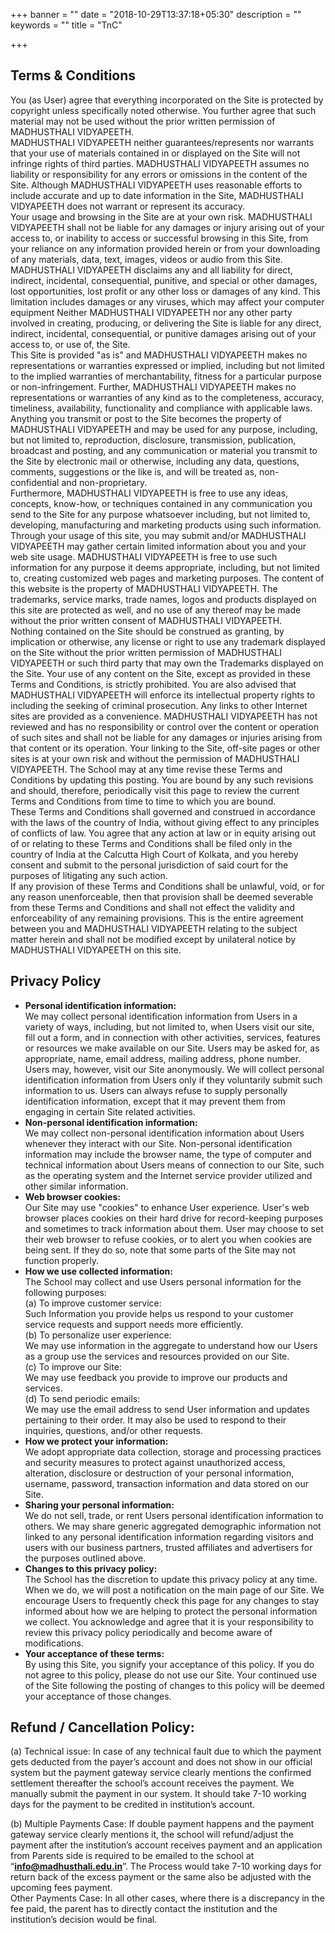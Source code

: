 +++
banner = ""
date = "2018-10-29T13:37:18+05:30"
description = ""
keywords = ""
title = "TnC"

+++
## **Terms & Conditions**

You (as User) agree that everything incorporated on the Site is protected by copyright unless specifically noted otherwise. You further agree that such material may not be used without the prior written permission of MADHUSTHALI VIDYAPEETH.  
MADHUSTHALI VIDYAPEETH neither guarantees/represents nor warrants that your use of materials contained in or displayed on the Site will not infringe rights of third parties. MADHUSTHALI VIDYAPEETH assumes no liability or responsibility for any errors or omissions in the content of the Site. Although MADHUSTHALI VIDYAPEETH uses reasonable efforts to include accurate and up to date information in the Site, MADHUSTHALI VIDYAPEETH does not warrant or represent its accuracy.  
Your usage and browsing in the Site are at your own risk. MADHUSTHALI VIDYAPEETH shall not be liable for any damages or injury arising out of your access to, or inability to access or successful browsing in this Site, from your reliance on any information provided herein or from your downloading of any materials, data, text, images, videos or audio from this Site. MADHUSTHALI VIDYAPEETH disclaims any and all liability for direct, indirect, incidental, consequential, punitive, and special or other damages, lost opportunities, lost profit or any other loss or damages of any kind. This limitation includes damages or any viruses, which may affect your computer equipment Neither MADHUSTHALI VIDYAPEETH nor any other party involved in creating, producing, or delivering the Site is liable for any direct, indirect, incidental, consequential, or punitive damages arising out of your access to, or use of, the Site.  
This Site is provided "as is" and MADHUSTHALI VIDYAPEETH makes no representations or warranties expressed or implied, including but not limited to the implied warranties of merchantability, fitness for a particular purpose or non-infringement. Further, MADHUSTHALI VIDYAPEETH makes no representations or warranties of any kind as to the completeness, accuracy, timeliness, availability, functionality and compliance with applicable laws.  
Anything you transmit or post to the Site becomes the property of MADHUSTHALI VIDYAPEETH and may be used for any purpose, including, but not limited to, reproduction, disclosure, transmission, publication, broadcast and posting, and any communication or material you transmit to the Site by electronic mail or otherwise, including any data, questions, comments, suggestions or the like is, and will be treated as, non-confidential and non-proprietary.  
Furthermore, MADHUSTHALI VIDYAPEETH is free to use any ideas, concepts, know-how, or techniques contained in any communication you send to the Site for any purpose whatsoever including, but not limited to, developing, manufacturing and marketing products using such information. Through your usage of this site, you may submit and/or MADHUSTHALI VIDYAPEETH may gather certain limited information about you and your web site usage. MADHUSTHALI VIDYAPEETH is free to use such information for any purpose it deems appropriate, including, but not limited to, creating customized web pages and marketing purposes. The content of this website is the property of MADHUSTHALI VIDYAPEETH. The trademarks, service marks, trade names, logos and products displayed on this site are protected as well, and no use of any thereof may be made without the prior written consent of MADHUSTHALI VIDYAPEETH.  
Nothing contained on the Site should be construed as granting, by implication or otherwise, any license or right to use any trademark displayed on the Site without the prior written permission of MADHUSTHALI VIDYAPEETH or such third party that may own the Trademarks displayed on the Site. Your use of any content on the Site, except as provided in these Terms and Conditions, is strictly prohibited. You are also advised that MADHUSTHALI VIDYAPEETH will enforce its intellectual property rights to including the seeking of criminal prosecution. Any links to other Internet sites are provided as a convenience. MADHUSTHALI VIDYAPEETH has not reviewed and has no responsibility or control over the content or operation of such sites and shall not be liable for any damages or injuries arising from that content or its operation. Your linking to the Site, off-site pages or other sites is at your own risk and without the permission of MADHUSTHALI VIDYAPEETH. The School may at any time revise these Terms and Conditions by updating this posting. You are bound by any such revisions and should, therefore, periodically visit this page to review the current Terms and Conditions from time to time to which you are bound.  
These Terms and Conditions shall governed and construed in accordance with the laws of the country of India, without giving effect to any principles of conflicts of law. You agree that any action at law or in equity arising out of or relating to these Terms and Conditions shall be filed only in the country of India at the Calcutta High Court of Kolkata, and you hereby consent and submit to the personal jurisdiction of said court for the purposes of litigating any such action.  
If any provision of these Terms and Conditions shall be unlawful, void, or for any reason unenforceable, then that provision shall be deemed severable from these Terms and Conditions and shall not effect the validity and enforceability of any remaining provisions. This is the entire agreement between you and MADHUSTHALI VIDYAPEETH relating to the subject matter herein and shall not be modified except by unilateral notice by MADHUSTHALI VIDYAPEETH on this site.

## **Privacy Policy**

* **Personal identification information:**  
  We may collect personal identification information from Users in a variety of ways, including, but not limited to, when Users visit our site, fill out a form, and in connection with other activities, services, features or resources we make available on our Site. Users may be asked for, as appropriate, name, email address, mailing address, phone number. Users may, however, visit our Site anonymously. We will collect personal identification information from Users only if they voluntarily submit such information to us. Users can always refuse to supply personally identification information, except that it may prevent them from engaging in certain Site related activities.
* **Non-personal identification information:**  
  We may collect non-personal identification information about Users whenever they interact with our Site. Non-personal identification information may include the browser name, the type of computer and technical information about Users means of connection to our Site, such as the operating system and the Internet service provider utilized and other similar information.
* **Web browser cookies:**  
  Our Site may use "cookies" to enhance User experience. User's web browser places cookies on their hard drive for record-keeping purposes and sometimes to track information about them. User may choose to set their web browser to refuse cookies, or to alert you when cookies are being sent. If they do so, note that some parts of the Site may not function properly.
* **How we use collected information:**  
  The School may collect and use Users personal information for the following purposes:  
  (a) To improve customer service:  
  Such Information you provide helps us respond to your customer service requests and support needs more efficiently.  
  (b) To personalize user experience:  
  We may use information in the aggregate to understand how our Users as a group use the services and resources provided on our Site.  
  (c) To improve our Site:  
  We may use feedback you provide to improve our products and services.  
  (d) To send periodic emails:  
  We may use the email address to send User information and updates pertaining to their order. It may also be used to respond to their inquiries, questions, and/or other requests.
* **How we protect your information:**  
  We adopt appropriate data collection, storage and processing practices and security measures to protect against unauthorized access, alteration, disclosure or destruction of your personal information, username, password, transaction information and data stored on our Site.
* **Sharing your personal information:**  
  We do not sell, trade, or rent Users personal identification information to others. We may share generic aggregated demographic information not linked to any personal identification information regarding visitors and users with our business partners, trusted affiliates and advertisers for the purposes outlined above.
* **Changes to this privacy policy:**  
  The School has the discretion to update this privacy policy at any time. When we do, we will post a notification on the main page of our Site. We encourage Users to frequently check this page for any changes to stay informed about how we are helping to protect the personal information we collect. You acknowledge and agree that it is your responsibility to review this privacy policy periodically and become aware of modifications.
* **Your acceptance of these terms:**  
  By using this Site, you signify your acceptance of this policy. If you do not agree to this policy, please do not use our Site. Your continued use of the Site following the posting of changes to this policy will be deemed your acceptance of those changes.

## **Refund / Cancellation Policy:**

(a) Technical issue: In case of any technical fault due to which the payment gets deducted from the payer’s account and does not show in our official system but the payment gateway service clearly mentions the confirmed settlement thereafter the school’s account receives the payment. We manually submit the payment in our system. It should take 7-10 working days for the payment to be credited in institution’s account.

(b) Multiple Payments Case: If double payment happens and the payment gateway service clearly mentions it, the school will refund/adjust the payment after the institution’s account receives payment and an application from Parents side is required to be emailed to the school at “**info@madhusthali.edu.in**”. The Process would take 7-10 working days for return back of the excess payment or the same also be adjusted with the upcoming fees payment.  
Other Payments Case: In all other cases, where there is a discrepancy in the fee paid, the parent has to directly contact the institution and the institution’s decision would be final.